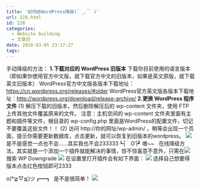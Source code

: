 ```yaml
---
title: '如何给WordPress降级(￣_,￣ )'
url: 228.html
id: 228
categories:
  - Website building
  - 文章页
date: 2018-03-05 23:17:27
tags:
---
```


手动降级的方法： **1.下载对应的 WordPress 旧版本** 下载你目前使用的语言版本（即如果你使用官方中文版，就下载官方中文的旧版本，如果是英文原版，就下载英文旧版本） WordPress官方中文版各版本下载地址：https://cn.wordpress.org/releases/#older WordPress官方英文版各版本下载地址：http://wordpress.org/download/release-archive/ **2.更换 WordPress 程序文件** (1) 解压下载的旧版本，然后删除解压后的 wp-content 文件夹，使用 FTP 上传其他文件覆盖原来的文件。 注意：主机空间的 wp-content 文件夹里面有主题和插件等文件，根目录的 wp-config.php 里面是WordPress的配置文件，切记不要覆盖这些文件！！ (2) 访问 http://你的网址/wp-admin/ ，稍等会出现一个页面，提示你需要更新数据库，点击更新，就可以恢复到旧版本的wordpress。 ![](http://47.100.4.8/wp-content/uploads/2018/03/371122f3d7ca7bcb55c99a56b7096b63f624a83c-300x300.jpg)是不是感觉一点也不会……其实我也不会233333┗|｀O′|┛ 嗷~~   在线降级方法，其实就是一个添加一个插件就能解决的事情，惊不惊喜意不意外，只需在![](http://47.100.4.8/wp-content/uploads/2018/03/QQ图片20180305230719.png) 搜索 WP Downgrade ![](http://47.100.4.8/wp-content/uploads/2018/03/QQ图片20180305230707-300x121.png) 在设置里打开插件会有如下界面： ![](http://47.100.4.8/wp-content/uploads/2018/03/QQ图片20180305231530-300x98.png) 选择自己想要得版本点击红色按钮即可2333

o(*≧▽≦)ツ┏━┓  是不是很简单！ ![](http://47.100.4.8/wp-content/uploads/2018/03/09fa513d269759ee9acfdca1b1fb43166d22df39.gif)